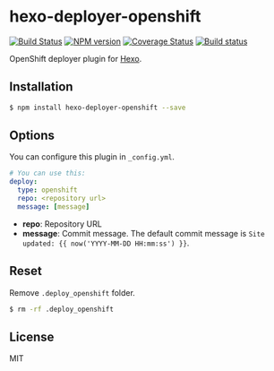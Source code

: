# hexo-deployer-openshift

[![Build Status](https://travis-ci.org/hexojs/hexo-deployer-openshift.svg?branch=master)](https://travis-ci.org/hexojs/hexo-deployer-openshift)  [![NPM version](https://badge.fury.io/js/hexo-deployer-openshift.svg)](http://badge.fury.io/js/hexo-deployer-openshift) [![Coverage Status](https://img.shields.io/coveralls/hexojs/hexo-deployer-openshift.svg)](https://coveralls.io/r/hexojs/hexo-deployer-openshift?branch=master) [![Build status](https://ci.appveyor.com/api/projects/status/6o6h5yfi3j16f06b/branch/master?svg=true)](https://ci.appveyor.com/project/tommy351/hexo-deployer-openshift/branch/master)

OpenShift deployer plugin for [Hexo].

## Installation

``` bash
$ npm install hexo-deployer-openshift --save
```

## Options

You can configure this plugin in `_config.yml`.

``` yaml
# You can use this:
deploy:
  type: openshift
  repo: <repository url>
  message: [message]
```

- **repo**: Repository URL
- **message**: Commit message. The default commit message is `Site updated: {{ now('YYYY-MM-DD HH:mm:ss') }}`.

## Reset

Remove `.deploy_openshift` folder.

``` bash
$ rm -rf .deploy_openshift
```

## License

MIT

[Hexo]: http://hexo.io/